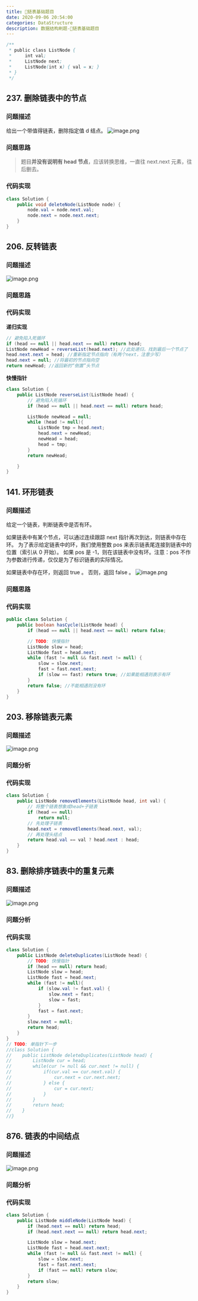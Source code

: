 ```yaml
---
title: 📅链表基础题目
date: 2020-09-06 20:54:00
categories: DataStructure
description: 数据结构刷题-📅链表基础题目
---
```


```java
/**
 * public class ListNode {
 *     int val;
 *     ListNode next;
 *     ListNode(int x) { val = x; }
 * }
 */
```

## 237. 删除链表中的节点

### 问题描述

给出一个带值得链表，删除指定值 d 结点。
![image.png](https://cdn.nlark.com/yuque/0/2020/png/1484158/1603193824228-3a24481d-e89e-4896-a20d-9c7c77d7511d.png#align=left&display=inline&height=261&margin=%5Bobject%20Object%5D&name=image.png&originHeight=521&originWidth=727&size=54507&status=done&style=shadow&width=363.5)

### 问题思路

> 题目**并没有说明有 head 节点**，应该转换思维，一直往 next.next 元素，往后删去。

### 代码实现

```java
class Solution {
    public void deleteNode(ListNode node) {
        node.val = node.next.val;
        node.next = node.next.next;
    }
}
```

## 206. 反转链表

### 问题描述

![image.png](https://cdn.nlark.com/yuque/0/2020/png/1484158/1603193588776-6539785f-f52d-494b-b7a1-2bc6cebf1e60.png#align=left&display=inline&height=136&margin=%5Bobject%20Object%5D&name=image.png&originHeight=271&originWidth=725&size=20430&status=done&style=shadow&width=362.5)

### 问题思路

### 代码实现

**递归实现**

```java
// 避免陷入死循环
if (head == null || head.next == null) return head;
ListNode newHead = reverseList(head.next); //此处递归，找到最后一个节点了
head.next.next = head; //重新指定节点指向（有两个next，注意少写）
head.next = null; //将最初的节点指向空
return newHead; //返回新的“倒置”头节点
```

**快慢指针**

```java
class Solution {
    public ListNode reverseList(ListNode head) {
        // 避免陷入死循环
        if (head == null || head.next == null) return head;

        ListNode newHead = null;
        while (head != null){
            ListNode tmp = head.next;
            head.next = newHead;
            newHead = head;
            head = tmp;
        }
        return newHead;

    }
}
```

## 141. 环形链表

### 问题描述

给定一个链表，判断链表中是否有环。

如果链表中有某个节点，可以通过连续跟踪 next 指针再次到达，则链表中存在环。 为了表示给定链表中的环，我们使用整数 pos 来表示链表尾连接到链表中的位置（索引从 0 开始）。 如果 pos 是 -1，则在该链表中没有环。注意：pos 不作为参数进行传递，仅仅是为了标识链表的实际情况。

如果链表中存在环，则返回 true 。 否则，返回 false 。
![image.png](https://cdn.nlark.com/yuque/0/2020/png/1484158/1603195777983-5574f7c4-135c-45c2-aef2-6118e954bf68.png#align=left&display=inline&height=172&margin=%5Bobject%20Object%5D&name=image.png&originHeight=343&originWidth=726&size=36403&status=done&style=shadow&width=363)

### 问题思路

### 代码实现

```java
public class Solution {
    public boolean hasCycle(ListNode head) {
        if (head == null || head.next == null) return false;

        // TODO: 快慢指针
        ListNode slow = head;
        ListNode fast = head.next;
        while (fast != null && fast.next != null) {
            slow = slow.next;
            fast = fast.next.next;
            if (slow == fast) return true; //如果能相遇则表示有环
        }
        return false; //不能相遇则没有环
    }
}
```

## 203. 移除链表元素

### 问题描述

![image.png](https://cdn.nlark.com/yuque/0/2020/png/1484158/1603195857807-2e8c8296-2d79-4e36-b304-f02c4dee52b3.png#align=left&display=inline&height=100&margin=%5Bobject%20Object%5D&name=image.png&originHeight=200&originWidth=729&size=15034&status=done&style=shadow&width=364.5)

### 问题分析

### 代码实现

```java
class Solution {
    public ListNode removeElements(ListNode head, int val) {
        // 将整个链表想象成head+子链表
        if (head == null)
            return null;
        // 先处理子链表
        head.next = removeElements(head.next, val);
        // 再处理头结点
        return head.val == val ? head.next : head;
    }
}
```

## 83. 删除排序链表中的重复元素

### 问题描述

![image.png](https://cdn.nlark.com/yuque/0/2020/png/1484158/1603195897467-fdb33dfe-a1c0-4963-b76a-2c978f565801.png#align=left&display=inline&height=177&margin=%5Bobject%20Object%5D&name=image.png&originHeight=354&originWidth=727&size=22776&status=done&style=shadow&width=363.5)

### 问题分析

### 代码实现

```java
class Solution {
    public ListNode deleteDuplicates(ListNode head) {
        // TODO: 快慢指针
        if (head == null) return head;
        ListNode slow = head;
        ListNode fast = head.next;
        while (fast != null){
            if (slow.val != fast.val) {
                slow.next = fast;
                slow = fast;
            }
            fast = fast.next;
        }
        slow.next = null;
        return head;
    }
}
// TODO: 单指针下一步
//class Solution {
//    public ListNode deleteDuplicates(ListNode head) {
//        ListNode cur = head;
//        while(cur != null && cur.next != null) {
//            if(cur.val == cur.next.val) {
//                cur.next = cur.next.next;
//            } else {
//                cur = cur.next;
//            }
//        }
//        return head;
//    }
//}
```

## 876. 链表的中间结点

### 问题描述

![image.png](https://cdn.nlark.com/yuque/0/2020/png/1484158/1603195941092-8cd11b96-c174-425e-ab68-a7015110092e.png#align=left&display=inline&height=208&margin=%5Bobject%20Object%5D&name=image.png&originHeight=415&originWidth=717&size=49665&status=done&style=shadow&width=358.5)

### 问题分析

### 代码实现

```java
class Solution {
    public ListNode middleNode(ListNode head) {
        if (head.next == null) return head;
        if (head.next.next == null) return head.next;

        ListNode slow = head.next;
        ListNode fast = head.next.next;
        while (fast != null && fast.next != null) {
            slow = slow.next;
            fast = fast.next.next;
            if (fast == null) return slow;
        }
        return slow;
    }
}
```
